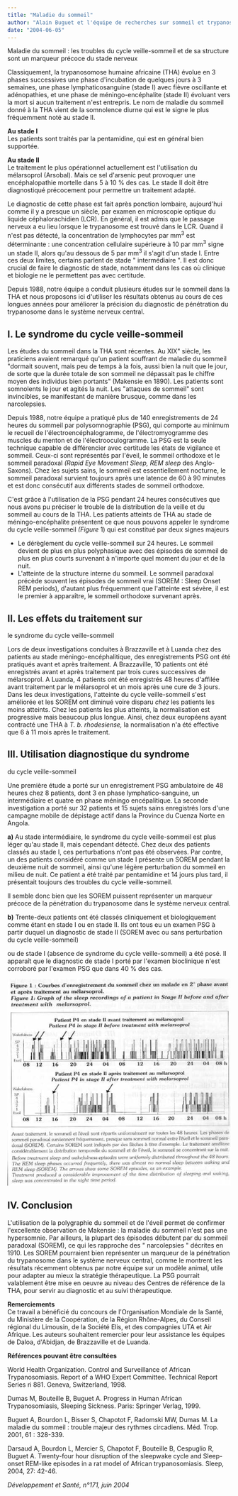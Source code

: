 ```yaml
---
title: "Maladie du sommeil"
author: "Alain Buguet et l'équipe de recherches sur sommeil et trypanosomose réunissant des chercheurs de Brazzaville, , Luanda, Franceville, Daloa, Abidjan, Limoges, Grenoble, Lyon. Alain BUGUET, courriel : a.buquet@free.fr"
date: "2004-06-05"
---
```


<div class="teaser"><p>Maladie du sommeil : les troubles du cycle veille-sommeil et de sa structure sont un marqueur précoce du stade nerveux</p></div>

Classiquement, la trypanosomose humaine africaine (THA) évolue en 3 phases successives une phase d'incubation de quelques jours à 3 semaines, une phase lymphaticosanguine (stade I) avec fièvre oscillante et adénopathies, et une phase de méningo-encéphalite (stade II) évoluant vers la mort si aucun traitement n'est entrepris. Le nom de maladie du sommeil donné à la THA vient de la somnolence diurne qui est le signe le plus fréquemment noté au stade II.

**Au stade I**  
Les patients sont traités par la pentamidine, qui est en général bien supportée.

**Au stade II**  
Le traitement le plus opérationnel actuellement est l'utilisation du mélarsoprol (Arsobal). Mais ce sel d'arsenic peut provoquer une encéphalopathie mortelle dans 5 à 10 % des cas. Le stade II doit être diagnostiqué précocement pour permettre un traitement adapté.

Le diagnostic de cette phase est fait après ponction lombaire, aujourd'hui comme il y a presque un siècle, par examen en microscopie optique du liquide céphalorachidien (LCR). En général, il est admis que le passage nerveux a eu lieu lorsque le trypanosome est trouvé dans le LCR. Quand il n'est pas détecté, la concentration de lymphocytes par mm<sup>3</sup> est déterminante : une concentration cellulaire supérieure à 10 par mm<sup>3</sup> signe un stade II, alors qu'au dessous de 5 par mm<sup>3</sup> il s'agit d'un stade I. Entre ces deux limites, certains parlent de stade " intermédiaire ". Il est donc crucial de faire le diagnostic de stade, notamment dans les cas où clinique et biologie ne le permettent pas avec certitude.

Depuis 1988, notre équipe a conduit plusieurs études sur le sommeil dans la THA et nous proposons ici d'utiliser les résultats obtenus au cours de ces longues années pour améliorer la précision du diagnostic de pénétration du trypanosome dans le système nerveux central.

## I. Le syndrome du cycle veille-sommeil

Les études du sommeil dans la THA sont récentes. Au XIX" siècle, les praticiens avaient remarqué qu'un patient souffrant de maladie du sommeil "dormait souvent, mais peu de temps à la fois, aussi bien la nuit que le jour, de sorte que la durée totale de son sommeil ne dépassait pas le chiffre moyen des individus bien portants" (Makensie en 1890). Les patients sont somnolents le jour et agités la nuit. Les "attaques de sommeil" sont invincibles, se manifestant de manière brusque, comme dans les narcolepsies.

Depuis 1988, notre équipe a pratiqué plus de 140 enregistrements de 24 heures du sommeil par polysomnographie (PSG), qui comporte au minimum le recueil de l'électroencéphalogramme, de l'électromyogramme des muscles du menton et de l'électrooculogramme. La PSG est la seule technique capable de différencier avec certitude les états de vigilance et sommeil. Ceux-ci sont représentés par l'éveil, le sommeil orthodoxe et le sommeil paradoxal *(Rapid Eye Movement Sleep, REM sleep* des Anglo-Saxons). Chez les sujets sains, le sommeil est essentiellement nocturne, le sommeil paradoxal survient toujours après une latence de 60 à 90 minutes et est donc consécutif aux différents stades de sommeil orthodoxe.

C'est grâce à l'utilisation de la PSG pendant 24 heures consécutives que nous avons pu préciser le trouble de la distribution de la veille et du sommeil au cours de la THA. Les patients atteints de THA au stade de méningo-encéphalite présentent ce que nous pouvons appeler le syndrome du cycle veille-sommeil *(Figure* 1) qui est constitué par deux signes majeurs

- Le dérèglement du cycle veille-sommeil sur 24 heures. Le sommeil devient de plus en plus polyphasique avec des épisodes de sommeil de plus en plus courts survenant à n'importe quel moment du jour et de la nuit.
- L'atteinte de la structure interne du sommeil. Le sommeil paradoxal précède souvent les épisodes de sommeil vrai (SOREM : Sleep Onset REM periods), d'autant plus fréquemment que l'atteinte est sévère, il est le premier à apparaître, le sommeil orthodoxe survenant après.

## II. Les effets du traitement sur

le syndrome du cycle veille-sommeil

Lors de deux investigations conduites à Brazzaville et à Luanda chez des patients au stade méningo-encéphalitique, des enregistrements PSG ont été pratiqués avant et après traitement. A Brazzaville, 10 patients ont été enregistrés avant et après traitement par trois cures successives de mélarsoprol. A Luanda, 4 patients ont été enregistrés 48 heures d'affilée avant traitement par le mélarsoprol et un mois après une cure de 3 jours. Dans les deux investigations, l'atteinte du cycle veille-sommeil s'est améliorée et les SOREM ont diminué voire disparu *chez* les patients les moins atteints. Chez les patients les plus atteints, la normalisation est progressive mais beaucoup plus longue. Ainsi, chez deux européens ayant contracté une THA à *T.* *b. rhodesiense,* la normalisation n'a été effective que 6 à 11 mois après le traitement.

## III. Utilisation diagnostique du syndrome

du cycle veille-sommeil

Une première étude a porté sur un enregistrement PSG ambulatoire de 48 heures chez 8 patients, dont 3 en phase lymphatico-sanguine, un intermédiaire et quatre en phase méningo encépalitique. La seconde investigation a porté sur 32 patients et 15 sujets sains enregistrés lors d'une campagne mobile de dépistage actif dans la Province du Cuenza Norte en Angola.

**a)** Au stade intermédiaire, le syndrome du cycle veille-sommeil est plus léger qu'au stade II, mais cependant détecté. Chez deux des patients classés au stade I, ces perturbations n'ont pas été observées. Par contre, un des patients considéré comme un stade I présente un SOREM pendant la deuxième nuit de sommeil, ainsi qu'une légère perturbation du sommeil en milieu de nuit. Ce patient a été traité par pentamidine et 14 jours plus tard, il présentait toujours des troubles du cycle veille-sommeil.

Il semble donc bien que les SOREM puissent représenter un marqueur précoce de la pénétration du trypanosome dans le système nerveux central.

**b)** Trente-deux patients ont été classés cliniquement et biologiquement comme étant en stade I ou en stade II. Ils ont tous eu un examen PSG à partir duquel un diagnostic de stade II (SOREM avec ou sans perturbation du cycle veille-sommeil)

ou de stade I (absence de syndrome du cycle veille-sommeil) a été posé. Il apparaît que le diagnostic de stade I porté par l'examen bioclinique n'est corroboré par l'examen PSG que dans 40 % des cas.

![](i985-1.jpg)

## IV. Conclusion

L'utilisation de la polygraphie du sommeil et de l'éveil permet de confirmer l'excellente observation de Makensie : la maladie du sommeil n'est pas une hypersomnie. Par ailleurs, la plupart des épisodes débutent par du sommeil paradoxal (SOREM), ce qui les rapproche des " narcolepsies " décrites en 1910. Les SOREM pourraient bien représenter un marqueur de la pénétration du trypanosome dans le système nerveux central, comme le montrent les résultats récemment obtenus par notre équipe sur un modèle animal, utile pour adapter au mieux la stratégie thérapeutique. La PSG pourrait valablement être mise en oeuvre au niveau des Centres de référence de la THA, pour servir au diagnostic et au suivi thérapeutique.

**Remerciements**  
Ce travail a bénéficié du concours de l'Organisation Mondiale de la Santé, du Ministère de la Coopération, de la Région Rhône-Alpes, du Conseil régional du Limousin, de la Société Elis, et des compagnies UTA et Air Afrique. Les auteurs souhaitent remercier pour leur assistance les équipes de Daloa, d'Abidjan, de Brazzaville et de Luanda.

**Références pouvant être consultées**

World Health Organization. Control and Surveillance of African Trypanosomiasis. Report of a WHO Expert Committee. Technical Report Series ri 881. Geneva, Switzerland, 1998.

Dumas M, Bouteille B, Buguet A. Progress in Human African Trypanosomiasis, Sleeping Sickness. Paris: Springer Verlag, 1999.

Buguet A, Bourdon L, Bisser S, Chapotot F, Radomski MW, Dumas M. La maladie du sommeil : trouble majeur des rythmes circadiens. Méd. Trop. 2001, 61 : 328-339.

Darsaud A, Bourdon L, Mercier S, Chapotot F, Bouteille B, Cespuglio R, Buguet A. Twenty-four hour disruption of the sleepwake cycle and Sleep-onset REM-like episodes in a rat model of African trypanosomiasis. Sleep, 2004, 27: 42-46.

*Développement et Santé, n°171, juin 2004*
